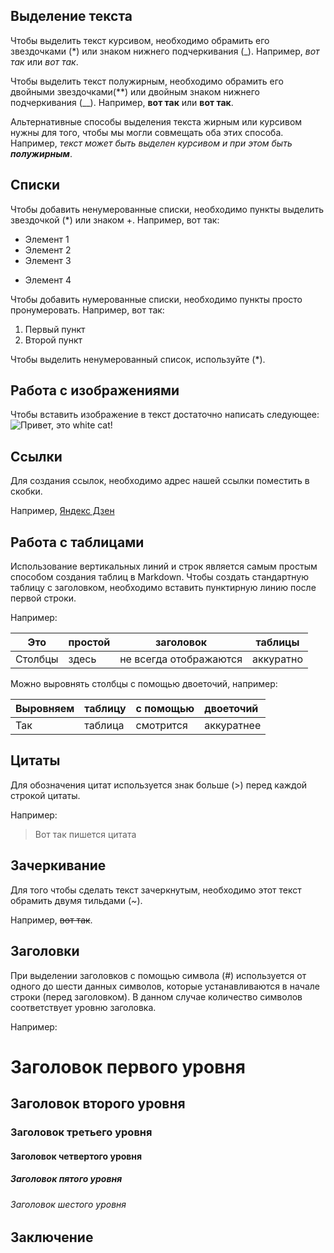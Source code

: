 ## Выделение текста 

Чтобы выделить текст курсивом, необходимо обрамить его звездочками (*) или знаком нижнего подчеркивания (_). Например, *вот так* или _вот так_.

Чтобы выделить текст полужирным, необходимо обрамить его двойными звездочками(**) или двойным знаком нижнего подчеркивания (__).
Например, **вот так** или __вот так__.

Альтернативные способы выделения текста жирным или курсивом нужны для того, чтобы мы могли совмещать оба этих способа. Например, _текст может быть выделен курсивом  и при этом быть **полужирным**_.
 
## Списки

Чтобы добавить ненумерованные списки, необходимо пункты выделить звездочкой (*) или знаком +.
Например, вот так:
* Элемент 1 
* Элемент 2
* Элемент 3
+ Элемент 4

Чтобы добавить нумерованные списки, необходимо пункты просто пронумеровать.
Например, вот так:
1. Первый пункт
2. Второй пункт

Чтобы выделить ненумерованный список, используйте (*).

## Работа с изображениями

Чтобы вставить изображение в текст достаточно написать следующее:
![Привет, это white cat!](white_cat.jpg)

## Ссылки 

Для создания ссылок, необходимо адрес нашей ссылки поместить в скобки.

Например, [Яндекс Дзен](https://dzen.ru/)

## Работа с таблицами

Использование вертикальных линий и строк является самым простым способом создания таблиц в Markdown. Чтобы создать стандартную таблицу с заголовком, необходимо вставить пунктирную линию после первой строки.

Например:

|Это |простой |заголовок|таблицы |
|-----|-----|-----|-----|
|Столбцы |здесь |не всегда отображаются |аккуратно|

Можно выровнять столбцы с помощью двоеточий, например:

|Выровняем |таблицу |с помощью |двоеточий |
|:----|:----|:----|:-----|
|Так |таблица |смотрится |аккуратнее |

## Цитаты

Для обозначения цитат используется знак больше (>) перед каждой строкой цитаты. 

Например:
> Вот так пишется цитата

## Зачеркивание

Для того чтобы сделать текст зачеркнутым, необходимо этот текст обрамить двумя тильдами (~). 

Например, ~~вот так~~.

## Заголовки

 При выделении заголовков с помощью символа (#) используется от одного до шести данных символов, которые устанавливаются в начале строки (перед заголовком). В данном случае количество символов соответствует уровню заголовка.

 Например:

 # Заголовок первого уровня

 ## Заголовок второго уровня

 ### Заголовок третьего уровня

 #### Заголовок четвертого уровня

 ##### Заголовок пятого уровня

 ###### Заголовок шестого уровня
 

## Заключение